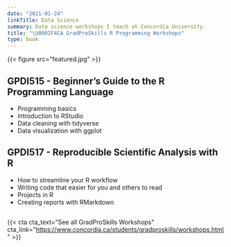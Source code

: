 ```yaml
---
date: "2021-01-24"
linkTitle: Data Science
summary: Data science workshops I teach at Concordia University.
title: "\U0001F4CA GradProSkills R Programming Workshops"
type: book
---
```


{{< figure src="featured.jpg" >}}

## GPDI515 - Beginner’s Guide to the R Programming Language

- Programming basics
- Introduction to RStudio
- Data cleaning with tidyverse
- Data visualization with ggplot

## GPDI517 - Reproducible Scientific Analysis with R

- How to streamline your R workflow
- Writing code that easier for you and others to read
- Projects in R
- Creating reports with RMarkdown

## 


{{< cta cta_text="See all GradProSkills Workshops" cta_link="https://www.concordia.ca/students/gradproskills/workshops.html" >}}
